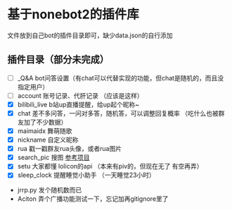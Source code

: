 # 基于nonebot2的插件库
 文件放到自己bot的插件目录即可，缺少data.json的自行添加
## 插件目录（部分未完成）

- [ ] _Q&A
    bot问答设置（有chat可以代替实现的功能，但chat是随机的，而且没指定用户）
- [ ] account 
    账号记录、代肝记录 （应该是这样）
- [x] bilibili_live 
    b站up直播提醒，给up起个昵称~
- [x] chat 
    差不多问答，一问对多答，随机答，可以调整回复概率 （吃什么也被群友加了不少数据）
- [x] maimaidx 
    舞萌随歌
- [x] nickname 
    自定义昵称
- [x] rua 
    戳一戳群友rua头像，或者rua图片
- [x] search_pic 
    搜图 [参考项目](https://github.com/pcrbot/Hoshino-plugin-transplant/tree/master/image)
- [x] setu 
    大家都懂 lolicon的api （本来有piv的，但现在无了 有空再弄）
- [x] 
    sleep_clock 提醒睡觉小助手 （一天睡觉23小时）

- jrrp.py 
    发个随机数而已
- Aciton 
    弄个广播功能测试一下，忘记加再gitignore里了